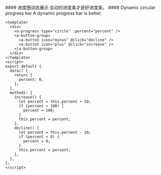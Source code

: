 <cn>
#### 进度圈动态展示
会动的进度条才是好进度条。
</cn>

<us>
#### Dynamic circular progress bar
A dynamic progress bar is better.
</us>

```vue
<template>
  <div>
    <o-progress type="circle" :percent="percent" />
    <a-button-group>
      <a-button icon="minus" @click="decline" />
      <a-button icon="plus" @click="increase" />
    </a-button-group>
  </div>
</template>
<script>
export default {
  data() {
    return {
      percent: 0,
    };
  },
  methods: {
    increase() {
      let percent = this.percent + 10;
      if (percent > 100) {
        percent = 100;
      }
      this.percent = percent;
    },
    decline() {
      let percent = this.percent - 10;
      if (percent < 0) {
        percent = 0;
      }
      this.percent = percent;
    },
  },
};
</script>
```

